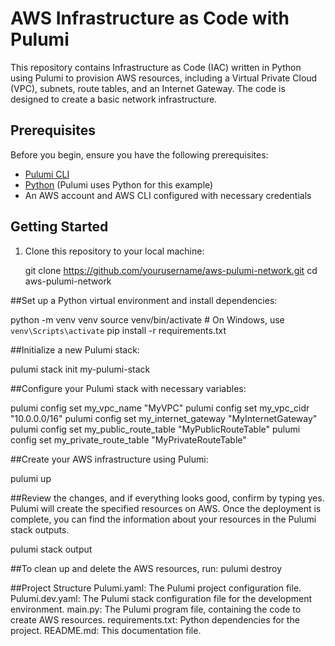 # AWS Infrastructure as Code with Pulumi

This repository contains Infrastructure as Code (IAC) written in Python using Pulumi to provision AWS resources, including a Virtual Private Cloud (VPC), subnets, route tables, and an Internet Gateway. The code is designed to create a basic network infrastructure.

## Prerequisites

Before you begin, ensure you have the following prerequisites:

- [Pulumi CLI](https://www.pulumi.com/docs/get-started/install/)
- [Python](https://www.python.org/) (Pulumi uses Python for this example)
- An AWS account and AWS CLI configured with necessary credentials

## Getting Started

1. Clone this repository to your local machine:

   git clone https://github.com/yourusername/aws-pulumi-network.git
   cd aws-pulumi-network

##Set up a Python virtual environment and install dependencies:


python -m venv venv
source venv/bin/activate  # On Windows, use `venv\Scripts\activate`
pip install -r requirements.txt

##Initialize a new Pulumi stack:

pulumi stack init my-pulumi-stack

##Configure your Pulumi stack with necessary variables:

pulumi config set my_vpc_name "MyVPC"
pulumi config set my_vpc_cidr "10.0.0.0/16"
pulumi config set my_internet_gateway "MyInternetGateway"
pulumi config set my_public_route_table "MyPublicRouteTable"
pulumi config set my_private_route_table "MyPrivateRouteTable"

##Create your AWS infrastructure using Pulumi:

pulumi up

##Review the changes, and if everything looks good, confirm by typing yes. Pulumi will create the specified resources on AWS.
Once the deployment is complete, you can find the information about your resources in the Pulumi stack outputs.

pulumi stack output

##To clean up and delete the AWS resources, run:
pulumi destroy

##Project Structure
Pulumi.yaml: The Pulumi project configuration file.
Pulumi.dev.yaml: The Pulumi stack configuration file for the development environment.
main.py: The Pulumi program file, containing the code to create AWS resources.
requirements.txt: Python dependencies for the project.
README.md: This documentation file.